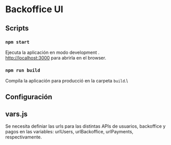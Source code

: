 # Backoffice UI

## Scripts

### `npm start`

Ejecuta la aplicación en modo development .\
[http://localhost:3000](http://localhost:3000) para abrirla en el browser.

### `npm run build`

Compila la aplicación para producció en la carpeta `build`.\

## Configuración

## vars.js

Se necesita definiar las urls para las distintas APIs de usuarios, backoffice y pagos en las variables: urlUsers, urlBackoffice, urlPayments, respectivamente.
